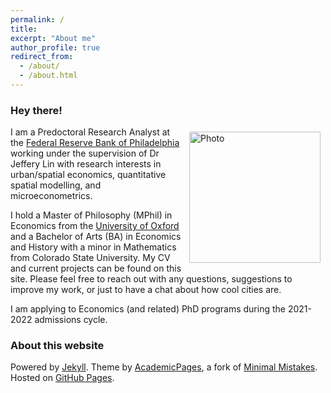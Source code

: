 ```yaml
---
permalink: /
title: 
excerpt: "About me"
author_profile: true
redirect_from: 
  - /about/
  - /about.html
---
```


### Hey there!
<img align="right" src="jacobhmoore.github.io/images/wedding_pic.jpg" alt="Photo" style="width: 210px; border-radius: 10px; padding: 8px 8px 8px 8px"/>

I am a Predoctoral Research Analyst at the [Federal Reserve Bank of Philadelphia](https://www.philadelphiafed.org/) working under the supervision of Dr Jeffery Lin with research interests in urban/spatial economics, quantitative spatial modelling, and microeconometrics.

I hold a Master of Philosophy (MPhil) in Economics from the [University of Oxford](https://www.economics.ox.ac.uk/#/) and a Bachelor of Arts (BA) in Economics and History with a minor in Mathematics from Colorado State University. My CV and current projects can be found on this site. Please feel free to reach out with any questions, suggestions to improve my work, or just to have a chat about how cool cities are.

I am applying to Economics (and related) PhD programs during the 2021-2022 admissions cycle.




### About this website
Powered by [Jekyll](http://jekyllrb.com). Theme by [AcademicPages](https://github.com/academicpages/academicpages.github.io), a fork of [Minimal Mistakes](https://mademistakes.com/work/minimal-mistakes-jekyll-theme/). Hosted on [GitHub Pages](https://pages.github.com/).

<!-- Powered by <a href="http://jekyllrb.com" rel="nofollow">Jekyll</a> &amp; <a href="https://github.com/academicpages/academicpages.github.io">AcademicPages</a>, a fork of <a href="https://mademistakes.com/work/minimal-mistakes-jekyll-theme/" rel="nofollow">Minimal Mistakes</a>. Hosted on GitHub Pages. -->
